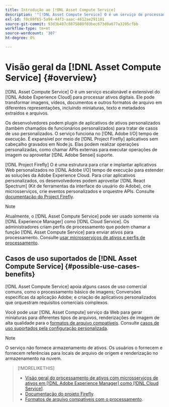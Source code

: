 ```yaml
---
title: Introdução ao [!DNL Asset Compute Service]
description: '"[!DNL Asset Compute Service] O é um serviço de processamento de ativos nativo em nuvem que reduz a complexidade e melhora a escalabilidade."'
exl-id: f8c89f65-5a94-44f3-aaac-4612ae291101
source-git-commit: 93d3b407c8875888f03bec673d0a677a3205cfbb
workflow-type: tm+mt
source-wordcount: '307'
ht-degree: 0%

---
```


# Visão geral da [!DNL Asset Compute Service] {#overview}

[!DNL Asset Compute Service] O é um serviço escalonável e extensível do [!DNL Adobe Experience Cloud] para processar ativos digitais. Ele pode transformar imagens, vídeos, documentos e outros formatos de arquivo em diferentes representações, incluindo miniaturas, texto e metadados extraídos e arquivos.

Os desenvolvedores podem plugin de aplicativos de ativos personalizados (também chamados de funcionários personalizados) para tratar de casos de uso personalizados. O serviço funciona no [!DNL Adobe I/O] tempo de execução. É expansível por meio de [!DNL Project Firefly] aplicativos sem cabeçalho gravados em Node.js. Elas podem realizar operações personalizadas, como chamar APIs externas para executar operações de imagem ou aproveitar [!DNL Adobe Sensei] suporte.

[!DNL Project Firefly] O é uma estrutura para criar e implantar aplicativos Web personalizados no [!DNL Adobe I/O] tempo de execução para estender as soluções da Adobe Experience Cloud. Para criar aplicativos personalizados, os desenvolvedores podem aproveitar [!DNL React Spectrum] (Kit de ferramentas da interface do usuário do Adobe), crie microsserviços, crie eventos personalizados e orquestre APIs. Consulte [documentação do Project Firefly](https://www.adobe.io/apis/experienceplatform/project-firefly/docs.html).

>[!NOTE]
>
>Atualmente, o [!DNL Asset Compute Service] pode ser usado somente via [!DNL Experience Manager] como [!DNL Cloud Service]. Os administradores criam perfis de processamento que podem chamar a função [!DNL Asset Compute Service] para enviar ativos para processamento. Consulte [usar microsserviços de ativos e perfis de processamento](https://experienceleague.adobe.com/docs/experience-manager-cloud-service/assets/manage/asset-microservices-configure-and-use.html).

## Casos de uso suportados de [!DNL Asset Compute Service] {#possible-use-cases-benefits}

[!DNL Asset Compute Service] apoia alguns casos de uso comercial comuns, como o processamento básico de imagens; Conversões específicas da aplicação Adobe; e criação de aplicativos personalizados que orquestram requisitos comerciais complexos.

Você pode usar [!DNL Asset Compute] serviço da Web para gerar miniaturas para diferentes tipos de arquivos, renderizações de imagem de alta qualidade para o [formatos de arquivo compatíveis](https://experienceleague.adobe.com/docs/experience-manager-cloud-service/assets/file-format-support.html). Consulte [casos de uso suportados pela configuração personalizada](https://experienceleague.adobe.com/docs/experience-manager-cloud-service/assets/manage/asset-microservices-configure-and-use.html).

>[!NOTE]
>
>O serviço não fornece armazenamento de ativos. Os usuários o fornecem e fornecem referências para locais de arquivo de origem e renderização no armazenamento na nuvem.

<!-- TBD: Should this be mentioned in the docs?

|Asset Compute Service does not do this|Expectations from implementing client|
|---|---|
| Binary uploads or API-based asset ingestion. | Use other methods to ingest assets. |
| Store binaries or any persisted data across processing requests.| Each request is independent so treat it as a standalone request by sharing binary and processing instructions. |
| Store any configurations such as processing rules or settings for a user or an organization's account. | Add processing request to each request/instruction. |
| Direct event handling of asset creation events from storage systems and processing completed notifications, and errors. | Use [!DNL Adobe I/O] Events and other methods. |

-->

>[!MORELIKETHIS]
>
>* [Visão geral do processamento de ativos com microsserviços de ativos em [!DNL Adobe Experience Manager] como [!DNL Cloud Service]](https://experienceleague.adobe.com/docs/experience-manager-cloud-service/assets/asset-microservices-overview.html).
>* [Documentação do projeto Firefly](https://www.adobe.io/apis/experienceplatform/project-firefly/docs.html).
>* [Formatos de arquivo compatíveis com o processamento](https://experienceleague.adobe.com/docs/experience-manager-cloud-service/assets/file-format-support.html).


<!-- **TBD:**
* Clarify the service can only be used within AEM as Cloud Service. The docs provided as context for custom application developers. Not to be used as a standalone service.
  ** and API as that plays a role in custom applications (accepting standard params, invoking Nui itself in the future, etc. (this is an outlook))

* link to aem as cloud service docs on asset ingestion and customization with processing profiles.
-->

